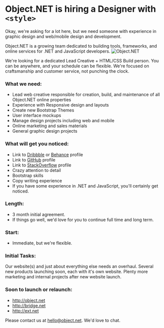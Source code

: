 # Object.NET is hiring a Designer with `<style>`

Okay, we're asking for a lot here, but we need someone with experience in graphic design and web/mobile design and development.

Object.NET is a growing team dedicated to building tools, frameworks, and online services for .NET and JavaScript developers. ![Object.NET](https://avatars0.githubusercontent.com/u/6957785?v=2&s=200)

We're looking for a dedicated Lead Creative + HTML/CSS Build person. You can be anywhere, and your schedule can be flexible. We're focused on craftsmanship and customer service, not punching the clock.

### What we need:

- Lead web creative responsible for creation, build, and maintenance of all Object.NET online properties
- Experience with Responsive design and layouts
- Create new Bootstrap Themes
- User interface mockups
- Manage design projects including web and mobile
- Online marketing and sales materials 
- General graphic design projects

### What will get you noticed:

- Link to [Dribbble](http://dribble.com/) or [Behance](http://behance.net/) profile
- Link to [GitHub](http://github.com/) profile
- Link to [StackOverflow](http://stackoverflow.com/) profile
- Crazy attention to detail
- Bootstrap skills
- Copy writing﻿ experience
- If you have some experience in .NET and JavaScript, you'll certainly get noticed.

### Length: 
	
- 3 month initial agreement.
- If things go well, we'd love for you to continue full time and long term. ﻿

### Start: 

- Immediate, but we're flexible.

### Initial Tasks: 

Our website(s) and just about everything else needs an overhaul. Several new products launching soon, each with it's own website. Plenty more marketing and internal projects after new website launch. 

### Soon to launch or relaunch:

- http://object.net
- http://bridge.net
- http://ext.net

Please contact us at hello@object.net. We'd love to chat.


